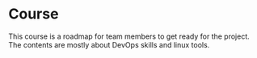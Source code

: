 
# Course

This course is a roadmap for team members to get ready for the project. The contents are mostly about DevOps skills and linux tools.